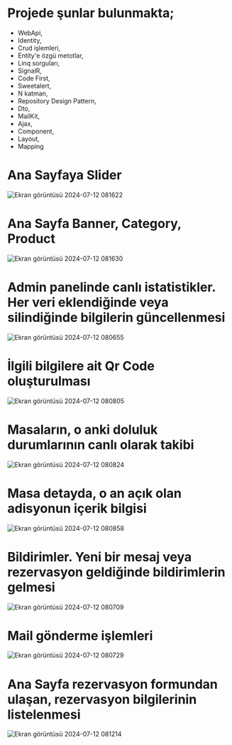 
# Projede şunlar bulunmakta;
- WebApi,
- Identity,
- Crud işlemleri,
- Entity'e özgü metotlar,
- Linq sorguları,
- SignalR,
- Code First,
- Sweetalert,
- N katman,
- Repository Design Pattern,
- Dto,
- MailKit,
- Ajax,
- Component,
- Layout,
- Mapping

# Ana Sayfaya Slider
![Ekran görüntüsü 2024-07-12 081622](https://github.com/user-attachments/assets/0b9d8f42-b1f3-47b7-a53a-a2f0264fdb47)

# Ana Sayfa Banner, Category, Product
![Ekran görüntüsü 2024-07-12 081630](https://github.com/user-attachments/assets/ebd5fe41-a5d5-4182-878b-9a3d1db301b2)

# Admin panelinde canlı istatistikler. Her veri eklendiğinde veya silindiğinde bilgilerin güncellenmesi
![Ekran görüntüsü 2024-07-12 080655](https://github.com/user-attachments/assets/b38ae969-0587-442a-8a7f-cc71472a50b4)

# İlgili bilgilere ait Qr Code oluşturulması
![Ekran görüntüsü 2024-07-12 080805](https://github.com/user-attachments/assets/8cf6ba51-12da-4abd-a01c-a95fb59d7727)

# Masaların, o anki doluluk durumlarının canlı olarak takibi
![Ekran görüntüsü 2024-07-12 080824](https://github.com/user-attachments/assets/994afb67-d7fe-4d41-b841-7ff523959434)

# Masa detayda, o an açık olan adisyonun içerik bilgisi
![Ekran görüntüsü 2024-07-12 080858](https://github.com/user-attachments/assets/1d6ecfd6-a678-4ccc-87b9-852f9931915f)

# Bildirimler. Yeni bir mesaj veya rezervasyon geldiğinde bildirimlerin gelmesi
![Ekran görüntüsü 2024-07-12 080709](https://github.com/user-attachments/assets/756d513b-db7d-4d92-8bdd-8c5283aeb237)

# Mail gönderme işlemleri
![Ekran görüntüsü 2024-07-12 080729](https://github.com/user-attachments/assets/58d4fb35-413b-461c-9165-d1a96f8dd03d)

# Ana Sayfa rezervasyon formundan ulaşan, rezervasyon bilgilerinin listelenmesi
![Ekran görüntüsü 2024-07-12 081214](https://github.com/user-attachments/assets/20b7677a-bc18-497f-a15f-089009fddb03)
